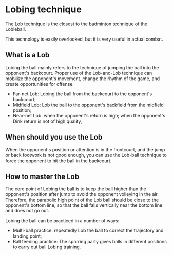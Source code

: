 # Lobing technique

The Lob technique is the closest to the badminton technique of the Lobleball.

This technology is easily overlooked, but it is very useful in actual combat.


## What is a Lob

Lobing the ball mainly refers to the technique of jumping the ball into the opponent's backcourt. Proper use of the Lob-and-Lob technique can mobilize the opponent's movement, change the rhythm of the game, and create opportunities for offense.

* Far-net Lob: Lobing the ball from the backcourt to the opponent's backcourt;
* Midfield Lob: Lob the ball to the opponent's backfield from the midfield position;
* Near-net Lob: when the opponent's return is high; when the opponent's Dink return is not of high quality,


## When should you use the Lob

When the opponent's position or attention is in the frontcourt, and the jump or back footwork is not good enough, you can use the Lob-ball technique to force the opponent to hit the ball in the backcourt.

## How to master the Lob

The core point of Lobing the ball is to keep the ball higher than the opponent's position after jump to avoid the opponent volleying in the air. Therefore, the parabolic high point of the Lob ball should be close to the opponent's bottom line, so that the ball falls vertically near the bottom line and does not go out.

Lobing the ball can be practiced in a number of ways:

* Multi-ball practice: repeatedly Lob the ball to correct the trajectory and landing point;
* Ball feeding practice: The sparring party gives balls in different positions to carry out ball Lobing training.